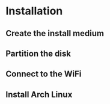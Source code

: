 # Installation

## Create the install medium

## Partition the disk

## Connect to the WiFi

## Install Arch Linux
